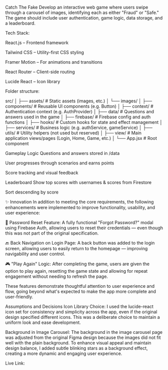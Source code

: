 Catch The Fake
Develop an interactive web game where users swipe through a carousel of images, identifying
each as either "Fraud" or "Safe." The game should include user authentication, game logic, data
storage, and a leaderboard.


Tech Stack:

React.js – Frontend framework

Tailwind CSS – Utility-first CSS styling

Framer Motion – For animations and transitions

React Router – Client-side routing

Lucide React – Icon library

Folder structure:

src/
│
├── assets/              # Static assets (images, etc.)
│   └── images/
│
├── components/          # Reusable UI components (e.g. Button)
│
├── context/             # Authentication context (e.g. AuthProvider)
│
├── data/                # Questions and answers used in the game
│
├── firebase/            # Firebase config and auth functions
│
├── hooks/               # Custom hooks for state and effect management
│
├── services/            # Business logic (e.g. authService, gameService)
│
├── utils/               # Utility helpers (not used but reserved)
│
├── view/                # Main application views/pages (Login, Home, Game, etc.)
│
└── App.jsx              # Root component



Gameplay Logic
Questions and answers stored in /data

User progresses through scenarios and earns points

Score tracking and visual feedback 

Leaderboard
Show top scores with usernames & scores from Firestore

Sort descending by score


✨ Innovation
In addition to meeting the core requirements, the following enhancements were implemented to improve functionality, usability, and user experience:

🔁 Password Reset Feature:
A fully functional "Forgot Password?" modal using Firebase Auth, allowing users to reset their credentials — even though this was not part of the original specification.

🔙 Back Navigation on Login Page:
A back button was added to the login screen, allowing users to easily return to the homepage — improving navigability and user control.

🎮 "Play Again" Logic:
After completing the game, users are given the option to play again, resetting the game state and allowing for repeat engagement without needing to refresh the page.

These features demonstrate thoughtful attention to user experience and flow, going beyond what's expected to make the app more complete and user-friendly.


Assumptions and Decisions
Icon Library Choice:
I used the lucide-react icon set for consistency and simplicity across the app, even if the original design specified different icons. This was a deliberate choice to maintain a uniform look and ease development.

Background in Image Carousel:
The background in the image carousel page was adjusted from the original Figma design because the images did not fit well with the plain background. To enhance visual appeal and maintain design balance, I added subtle blinking stars as a background effect, creating a more dynamic and engaging user experience.



Live Link: 